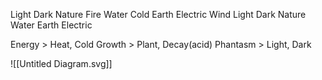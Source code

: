 

Light     Dark     Nature     Fire     Water     Cold     Earth     Electric     Wind
Light     Dark     Nature          Water          Earth     Electric     

Energy > Heat, Cold
Growth > Plant, Decay(acid)
Phantasm > Light, Dark



![[Untitled Diagram.svg]]